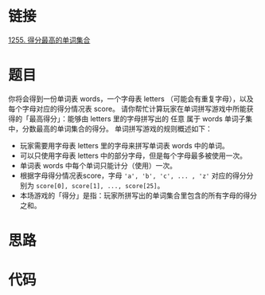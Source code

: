 # 链接

[1255. 得分最高的单词集合](https://leetcode.cn/problems/maximum-score-words-formed-by-letters/)

# 题目

你将会得到一份单词表 words，一个字母表 letters （可能会有重复字母），以及每个字母对应的得分情况表 score。
请你帮忙计算玩家在单词拼写游戏中所能获得的「最高得分」：能够由 letters 里的字母拼写出的 任意 属于 words 单词子集中，分数最高的单词集合的得分。
单词拼写游戏的规则概述如下：
- 玩家需要用字母表 letters 里的字母来拼写单词表 words 中的单词。
- 可以只使用字母表 letters 中的部分字母，但是每个字母最多被使用一次。
- 单词表 words 中每个单词只能计分（使用）一次。
- 根据字母得分情况表score，字母 `'a', 'b', 'c', ... , 'z'` 对应的得分分别为 `score[0], score[1], ..., score[25]`。
- 本场游戏的「得分」是指：玩家所拼写出的单词集合里包含的所有字母的得分之和。

# 思路



# 代码

```

```